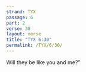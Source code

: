 ```yaml
---
strand: TYX
passage: 6
part: 2
verse: 30
layout: verse
title: "TYX 6:30"
permalink: /TYX/6/30/
---
```

Will they be like you and me?"

